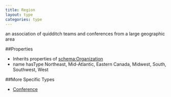 ```yaml
---
title: Region
layout: type
categories: type
---
```


an association of quidditch teams and conferences from a large geographic area

##Properties

*   Inherits properties of [schema:Organization](http://schema.org/Organization)
*   name hasType Northeast, Mid-Atlantic, Eastern Canada, Midwest, South, Southwest, West

##More Specific Types

*   [Conference](Conference)
